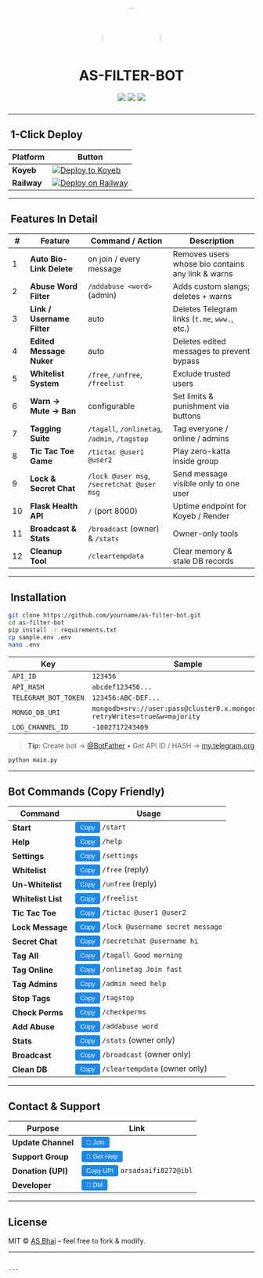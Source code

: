 
<h1 align="center">
  <img src="https://telegra.ph/file/8ddd3c6c3b7a02a0f1f6c.jpg" width="120" style="border-radius:50%;"/><br/>
  <b>AS-FILTER-BOT</b>
</h1>

<p align="center">
  <a href="https://t.me/asbhai_bsr"><img src="https://img.shields.io/badge/📢-Update_Channel-blue.svg?style=flat&logo=telegram"/></a>
  <a href="https://t.me/askiangelbot"><img src="https://img.shields.io/badge/🤖-Support_Group-blue.svg?style=flat&logo=telegram"/></a>
  <a href="https://github.com/"><img src="https://img.shields.io/badge/⭐-Star_Repo-green.svg?style=flat&logo=github"/></a>
</p>

<h3 align="center"><span id="typewriter"></span></h3>

<script>
const phrases=["Smart Group Moderation Bot ✨","Auto Delete Bio-Link / Abuse / Links 🔗","Zero Katte Tic Tac Toe Game 🎮","Tag All / Online / Admins 🎯","Whitelist & Warn System ⚠️","24×7 Flask Health Check 🩺"];
let i=0,j=0,dir=1;
const el=document.getElementById("typewriter");
(function type(){
  el.textContent=phrases[i].slice(0,j);
  j+=dir;
  if(j>phrases[i].length){dir=-1;setTimeout(type,850);return;}
  if(j<0){dir=1;i=(i+1)%phrases.length;setTimeout(type,300);return;}
  setTimeout(type,60);
})();
</script>

---

## ​ 1-Click Deploy
| Platform | Button |
|----------|--------|
| **Koyeb** | [![Deploy to Koyeb](https://www.koyeb.com/static/images/deploy/button.svg)](https://app.koyeb.com/deploy?type=docker&image=docker.io/library/python:3.11&env[PORT]=8000&env[MONGO_DB_URI]=&env[API_ID]=&env[API_HASH]=&env[TELEGRAM_BOT_TOKEN]=&name=as-filter-bot&run_command=python%20main.py) |
| **Railway** | [![Deploy on Railway](https://railway.app/button.svg)](https://railway.app/new/template?template=https%3A%2F%2Fgithub.com%2Fyourname%2Fas-filter-bot&envs=MONGO_DB_URI,API_ID,API_HASH,TELEGRAM_BOT_TOKEN&optionalEnvs=LOG_CHANNEL_ID) |

---

## ​ Features In Detail
| # | Feature | Command / Action | Description |
|--|--|--|--|
| 1 | **Auto Bio-Link Delete** | on join / every message | Removes users whose bio contains any link & warns |
| 2 | **Abuse Word Filter** | `/addabuse <word>` (admin) | Adds custom slangs; deletes + warns |
| 3 | **Link / Username Filter** | auto | Deletes Telegram links (`t.me`, `www.`, etc.) |
| 4 | **Edited Message Nuker** | auto | Deletes edited messages to prevent bypass |
| 5 | **Whitelist System** | `/free`, `/unfree`, `/freelist` | Exclude trusted users |
| 6 | **Warn → Mute → Ban** | configurable | Set limits & punishment via buttons |
| 7 | **Tagging Suite** | `/tagall`, `/onlinetag`, `/admin`, `/tagstop` | Tag everyone / online / admins |
| 8 | **Tic Tac Toe Game** | `/tictac @user1 @user2` | Play zero-katta inside group |
| 9 | **Lock & Secret Chat** | `/lock @user msg`, `/secretchat @user msg` | Send message visible only to one user |
| 10 | **Flask Health API** | `/` (port 8000) | Uptime endpoint for Koyeb / Render |
| 11 | **Broadcast & Stats** | `/broadcast` (owner) & `/stats` | Owner-only tools |
| 12 | **Cleanup Tool** | `/cleartempdata` | Clear memory & stale DB records |

---

## ​​ Installation

```bash
git clone https://github.com/yourname/as-filter-bot.git 
cd as-filter-bot
pip install -r requirements.txt
cp sample.env .env
nano .env
````

| Key                  | Sample                                                                        |
| -------------------- | ----------------------------------------------------------------------------- |
| `API_ID`             | `123456`                                                                      |
| `API_HASH`           | `abcdef123456...`                                                             |
| `TELEGRAM_BOT_TOKEN` | `123456:ABC-DEF...`                                                           |
| `MONGO_DB_URI`       | `mongodb+srv://user:pass@cluster0.x.mongodb.net/?retryWrites=true&w=majority` |
| `LOG_CHANNEL_ID`     | `-1002717243409`                                                              |

> **Tip:** Create bot → [@BotFather](https://t.me/BotFather) • Get API ID / HASH → [my.telegram.org](https://my.telegram.org)

```bash
python main.py
```

---

## &#x20;Bot Commands (Copy Friendly)

| Command            | Usage                                                                                                                            |
| ------------------ | -------------------------------------------------------------------------------------------------------------------------------- |
| **Start**          | <button onclick="navigator.clipboard.writeText('/start')">Copy</button> `/start`                                                 |
| **Help**           | <button onclick="navigator.clipboard.writeText('/help')">Copy</button> `/help`                                                   |
| **Settings**       | <button onclick="navigator.clipboard.writeText('/settings')">Copy</button> `/settings`                                           |
| **Whitelist**      | <button onclick="navigator.clipboard.writeText('/free')">Copy</button> `/free` (reply)                                           |
| **Un-Whitelist**   | <button onclick="navigator.clipboard.writeText('/unfree')">Copy</button> `/unfree` (reply)                                       |
| **Whitelist List** | <button onclick="navigator.clipboard.writeText('/freelist')">Copy</button> `/freelist`                                           |
| **Tic Tac Toe**    | <button onclick="navigator.clipboard.writeText('/tictac @user1 @user2')">Copy</button> `/tictac @user1 @user2`                   |
| **Lock Message**   | <button onclick="navigator.clipboard.writeText('/lock @username secret message')">Copy</button> `/lock @username secret message` |
| **Secret Chat**    | <button onclick="navigator.clipboard.writeText('/secretchat @username hi')">Copy</button> `/secretchat @username hi`             |
| **Tag All**        | <button onclick="navigator.clipboard.writeText('/tagall Good morning')">Copy</button> `/tagall Good morning`                     |
| **Tag Online**     | <button onclick="navigator.clipboard.writeText('/onlinetag Join fast')">Copy</button> `/onlinetag Join fast`                     |
| **Tag Admins**     | <button onclick="navigator.clipboard.writeText('/admin need help')">Copy</button> `/admin need help`                             |
| **Stop Tags**      | <button onclick="navigator.clipboard.writeText('/tagstop')">Copy</button> `/tagstop`                                             |
| **Check Perms**    | <button onclick="navigator.clipboard.writeText('/checkperms')">Copy</button> `/checkperms`                                       |
| **Add Abuse**      | <button onclick="navigator.clipboard.writeText('/addabuse word')">Copy</button> `/addabuse word`                                 |
| **Stats**          | <button onclick="navigator.clipboard.writeText('/stats')">Copy</button> `/stats` (owner only)                                    |
| **Broadcast**      | <button onclick="navigator.clipboard.writeText('/broadcast')">Copy</button> `/broadcast` (owner only)                            |
| **Clean DB**       | <button onclick="navigator.clipboard.writeText('/cleartempdata')">Copy</button> `/cleartempdata` (owner only)                    |

---

## &#x20;Contact & Support

| Purpose            | Link                                                                                                         |
| ------------------ | ------------------------------------------------------------------------------------------------------------ |
| **Update Channel** | <a href="https://t.me/asbhai_bsr"><button>📢 Join</button></a>                                               |
| **Support Group**  | <a href="https://t.me/askiangelbot"><button>🤖 Get Help</button></a>                                         |
| **Donation (UPI)** | <button onclick="navigator.clipboard.writeText('arsadsaifi8272@ibl')">Copy UPI</button> `arsadsaifi8272@ibl` |
| **Developer**      | <a href="https://t.me/asprmotion"><button>💬 DM</button></a>                                                 |

---

## &#x20;License

MIT © [AS Bhai](https://github.com/asbhai) – feel free to fork & modify.

---

<style>
button{background:#1e88e5;color:#fff;border:none;padding:4px 10px;border-radius:4px;cursor:pointer;font-size:13px}
button:hover{background:#1565c0}
</style>

<!-- -------------- END README.md -------------- -->

```

---
